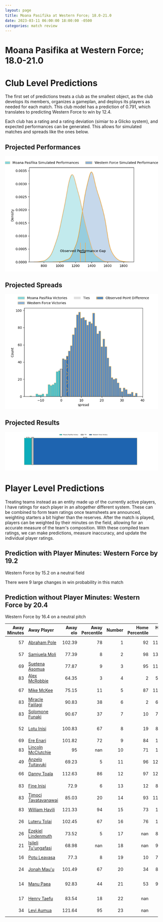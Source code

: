 ```yaml
---  
layout: page  
title: Moana Pasifika at Western Force; 18.0-21.0  
date: 2023-03-11 06:00:00 18:00:00 -0500  
categories: match review  
---
```

# Moana Pasifika at Western Force; 18.0-21.0

# Club Level Predictions


The first set of predictions treats a club as the smallest object, as the club develops its members, organizes a gameplan, and deploys its players as needed for each match. This club model has a prediction of 0.791, which translates to predicting Western Force to win by 12.4.

Each club has a rating and a rating deviation (simiar to a Glicko system), and expected performances can be generated. This allows for simulated matches and spreads like the ones below.
## Projected Performances


![Projected Performances](plots/performances_2023-03-11-WesternForce-MoanaPasifika.png)
## Projected Spreads


![Projected Spreads](plots/spreads_2023-03-11-WesternForce-MoanaPasifika.png)
## Projected Results


![Projected Results](plots/resultbar_2023-03-11-WesternForce-MoanaPasifika.png)
# Player Level Predictions


Treating teams instead as an entity made up of the currently active players, I have ratings for each player in an altogether different system. These can be combined to form team ratings once teamsheets are announced, weighting starters a bit higher than the reserves. After the match is played, players can be weighted by their minutes on the field, allowing for an accurate measure of the team's composition. With these compiled team ratings, we can make predictions, measure inaccuracy, and update the individual player ratings.
## Prediction with Player Minutes: Western Force by 19.2


Western Force by 15.2 on a neutral field

There were 9 large changes in win probability in this match
## Prediction without Player Minutes: Western Force by 20.4


Western Force by 16.4 on a neutral pitch



|   Away Minutes | Away Player                                                             |   Away elo |   Away Percentile |   Number |   Home Percentile |   Home elo | Home Player                                                                   |   Home Minutes |
|---------------:|:------------------------------------------------------------------------|-----------:|------------------:|---------:|------------------:|-----------:|:------------------------------------------------------------------------------|---------------:|
|             57 | [Abraham Pole](..//playerfiles//AbrahamPole_cleaned.md)                 |     102.39 |                78 |        1 |                92 |     116.33 | [Tom Robertson](..//playerfiles//TomRobertson_cleaned.md)                     |             74 |
|             57 | [Samiuela Moli](..//playerfiles//SamiuelaMoli_cleaned.md)               |      77.39 |                 8 |        2 |                98 |     130.88 | [Folau Fainga'a](..//playerfiles//FolauFainga'a_cleaned.md)                   |             46 |
|             69 | [Suetena Asomua](..//playerfiles//SuetenaAsomua_cleaned.md)             |      77.87 |                 9 |        3 |                95 |     119.24 | [Santiago Medrano](..//playerfiles//SantiagoMedrano_cleaned.md)               |             74 |
|             83 | [Alex McRobbie](..//playerfiles//AlexMcRobbie_cleaned.md)               |      64.35 |                 3 |        4 |                 2 |      50.74 | [Felix Kalapu](..//playerfiles//FelixKalapu_cleaned.md)                       |             48 |
|             67 | [Mike McKee](..//playerfiles//MikeMcKee_cleaned.md)                     |      75.15 |                11 |        5 |                87 |     111.92 | [Jeremy Thrush](..//playerfiles//JeremyThrush_cleaned.md)                     |             58 |
|             83 | [Miracle Faiilagi](..//playerfiles//MiracleFaiilagi_cleaned.md)         |      90.83 |                38 |        6 |                 2 |      61.47 | [Tim Anstee](..//playerfiles//TimAnstee_cleaned.md)                           |             83 |
|             83 | [Solomone Funaki](..//playerfiles//SolomoneFunaki_cleaned.md)           |      90.67 |                37 |        7 |                10 |      79.42 | [Ollie Callan](..//playerfiles//OllieCallan_cleaned.md)                       |             83 |
|             52 | [Lotu Inisi](..//playerfiles//LotuInisi_cleaned.md)                     |     100.83 |                67 |        8 |                19 |      83.87 | [Rahboni Warren-Vosayaco](..//playerfiles//RahboniWarren-Vosayaco_cleaned.md) |             73 |
|             69 | [Ere Enari](..//playerfiles//EreEnari_cleaned.md)                       |     101.82 |                72 |        9 |                84 |     106.1  | [Ian Prior](..//playerfiles//IanPrior_cleaned.md)                             |             51 |
|             83 | [Lincoln McClutchie](..//playerfiles//LincolnMcClutchie_cleaned.md)     |      95    |               nan |       10 |                71 |     102.5  | [Bryce Hegarty](..//playerfiles//BryceHegarty_cleaned.md)                     |             83 |
|             49 | [Anzelo Tuitavuki](..//playerfiles//AnzeloTuitavuki_cleaned.md)         |      69.23 |                 5 |       11 |                96 |     127.08 | [Toni Pulu](..//playerfiles//ToniPulu_cleaned.md)                             |             83 |
|             66 | [Danny Toala](..//playerfiles//DannyToala_cleaned.md)                   |     112.63 |                86 |       12 |                97 |     128.95 | [Hamish Stewart](..//playerfiles//HamishStewart_cleaned.md)                   |             83 |
|             83 | [Fine Inisi](..//playerfiles//FineInisi_cleaned.md)                     |      72.9  |                 6 |       13 |                12 |      80.23 | [Bayley Kuenzle](..//playerfiles//BayleyKuenzle_cleaned.md)                   |             68 |
|             83 | [Timoci Tavatavanawai](..//playerfiles//TimociTavatavanawai_cleaned.md) |      85.03 |                20 |       14 |                93 |     119.45 | [Manasa Mataele](..//playerfiles//ManasaMataele_cleaned.md)                   |             56 |
|             83 | [William Havili](..//playerfiles//WilliamHavili_cleaned.md)             |     121.33 |                94 |       15 |                73 |     104.1  | [Chase Tiatia](..//playerfiles//ChaseTiatia_cleaned.md)                       |             83 |
|             26 | [Luteru Tolai](..//playerfiles//LuteruTolai_cleaned.md)                 |     102.45 |                67 |       16 |                76 |     101.7  | [Tom Horton](..//playerfiles//TomHorton_cleaned.md)                           |             37 |
|             26 | [Ezekiel Lindenmuth](..//playerfiles//EzekielLindenmuth_cleaned.md)     |      73.52 |                 5 |       17 |               nan |      86.52 | [Angus Wagner](..//playerfiles//AngusWagner_cleaned.md)                       |              9 |
|             21 | [Isileli Tu'ungafasi](..//playerfiles//IsileliTu'ungafasi_cleaned.md)   |      68.98 |               nan |       18 |               nan |      93.78 | [Siosifa Amone](..//playerfiles//SiosifaAmone_cleaned.md)                     |             19 |
|             16 | [Potu Leavasa](..//playerfiles//PotuLeavasa_cleaned.md)                 |      77.3  |                 8 |       19 |                10 |      76.46 | [Ryan McCauley](..//playerfiles//RyanMcCauley_cleaned.md)                     |             35 |
|             24 | [Jonah Mau'u](..//playerfiles//JonahMau'u_cleaned.md)                   |     101.49 |                67 |       20 |                34 |      88.01 | [Jackson Pugh](..//playerfiles//JacksonPugh_cleaned.md)                       |             25 |
|             14 | [Manu Paea](..//playerfiles//ManuPaea_cleaned.md)                       |      92.83 |                44 |       21 |                53 |      96.07 | [Issak Fines-Leleiwasa](..//playerfiles//IssakFines-Leleiwasa_cleaned.md)     |             32 |
|             17 | [Henry Taefu](..//playerfiles//HenryTaefu_cleaned.md)                   |      83.54 |                18 |       22 |               nan |      95    | [Nikolai Foliaki](..//playerfiles//NikolaiFoliaki_cleaned.md)                 |             15 |
|             34 | [Levi Aumua](..//playerfiles//LeviAumua_cleaned.md)                     |     121.64 |                95 |       23 |               nan |      92.9  | [George Poolman](..//playerfiles//GeorgePoolman_cleaned.md)                   |             27 |

